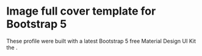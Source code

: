# Image full cover template for Bootstrap 5


These profile were built with a latest Bootstrap 5 free Material Design UI Kit the .


